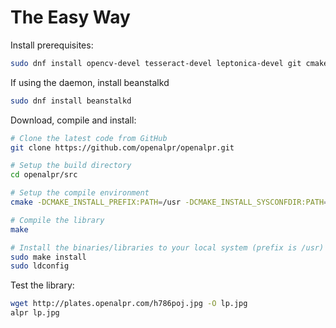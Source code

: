 # The Easy Way


Install prerequisites:

``` bash
sudo dnf install opencv-devel tesseract-devel leptonica-devel git cmake log4cplus-devel libcurl-devel gcc-c++
```

If using the daemon, install beanstalkd
``` bash
sudo dnf install beanstalkd
```

Download, compile and install:

```bash
# Clone the latest code from GitHub
git clone https://github.com/openalpr/openalpr.git

# Setup the build directory
cd openalpr/src

# Setup the compile environment
cmake -DCMAKE_INSTALL_PREFIX:PATH=/usr -DCMAKE_INSTALL_SYSCONFDIR:PATH=/etc ../src

# Compile the library
make

# Install the binaries/libraries to your local system (prefix is /usr)
sudo make install
sudo ldconfig
```

Test the library:

```bash
wget http://plates.openalpr.com/h786poj.jpg -O lp.jpg
alpr lp.jpg
```